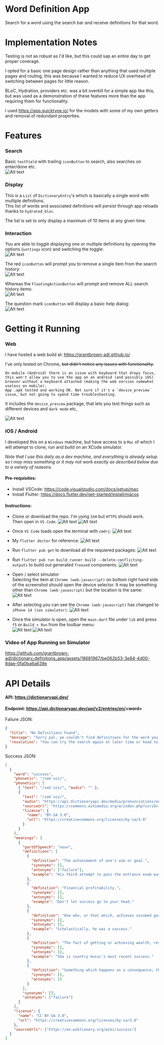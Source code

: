 # Word Definition App

Search for a word using the search bar and receive definitions for that word.

# Implementation Notes

Testing is not as robust as I'd like, but this could sap an entire day to get proper coverage.

I opted for a basic one page design rather than anything that used multiple pages and routing, this was because I wanted to reduce UX overhead of switching between pages for little reason.

BLoC, Hydration, providers etc. was a bit overkill for a simple app like this, but was used as a demonstration of these features more than the app requiring them for functionality.

I used https://app.quicktype.io/ for the models with some of my own getters and removal of redundant properties.

# Features

### Search

Basic `textField` with trailing `iconButton` to search, also searches on enter/done etc.  
![Alt text](https://github.com/grantbrown-adl/dictionary_definitions_app/blob/main/readme_images/image-5.png)

### Display

This is a `List` of `DictionaryEntry`'s which is basically a single word with multiple definitions.  
This list of words and associated definitions will persist through app reloads thanks to `hydrated_bloc`.

The list is set to only display a maximum of 10 items at any given time.

### Interaction
You are able to toggle displaying one or multiple definitions by opening the options (`settings` icon) and switching the toggle:  
![Alt text](https://github.com/grantbrown-adl/dictionary_definitions_app/blob/main/readme_images/image.png)

The red `iconButton` will prompt you to remove a single item from the search history:  
![Alt text](https://github.com/grantbrown-adl/dictionary_definitions_app/blob/main/readme_images/image-2.png)

Whereas the `FloatingActionButton` will prompt and remove ALL search history items:  
![Alt text](https://github.com/grantbrown-adl/dictionary_definitions_app/blob/main/readme_images/image-3.png)

The question mark `iconButton` will display a basic help dialog:  
![Alt text](https://github.com/grantbrown-adl/dictionary_definitions_app/blob/main/readme_images/image-4.png)



# Getting it Running

### Web

I have hosted a web build at: https://grantbrown-adl.github.io/

I've only tested on Chrome, ~~but didn't notice any issues with functionality.~~  
```
On mobile (Android) there is an issue with keyboard that drops focus, this won't allow you to use the app on an android (and possibly iOS) browser without a keyboard attached (making the web version somewhat useless on mobile).  
App .apk tested and working OK. Not sure if it's a `device_preview` issue, but not going to spend time troubleshooting. 
``` 
It includes the `device_preview` package, that lets you test things such as different devices and `dark mode` etc,

![Alt text](https://github.com/grantbrown-adl/dictionary_definitions_app/blob/main/readme_images/image-1.png)


### iOS / Android

I developed this on a `Windows` machine, but have access to a `Mac` of which I will attempt to clone, run and build on an XCode simulator.  

_Note that I use this daily as a dev machine, and everything is already setup so I may miss something or it may not work exactly as described below due to a variety of reasons._

#### Pre-requisites:
* Install VSCode: https://code.visualstudio.com/docs/setup/mac
* Install Flutter: https://docs.flutter.dev/get-started/install/macos

#### Instructions:

* Clone or download the repo. I'm using `SSH` but `HTTPS` should work.  
Then open in `VS Code`:
![Alt text](https://github.com/grantbrown-adl/dictionary_definitions_app/blob/main/readme_images/PastedGraphic-2.png)
![Alt text](https://github.com/grantbrown-adl/dictionary_definitions_app/blob/main/readme_images/PastedGraphic-3.png)

* Once `VS Code` loads open the terminal with `cmd+j`:
![Alt text](https://github.com/grantbrown-adl/dictionary_definitions_app/blob/main/readme_images/PastedGraphic-4.png)

* My `flutter doctor` for reference:
![Alt text](https://github.com/grantbrown-adl/dictionary_definitions_app/blob/main/readme_images/PastedGraphic-6.png)

* Run `flutter pub get` to download all the requiered packages:
![Alt text](https://github.com/grantbrown-adl/dictionary_definitions_app/blob/main/readme_images/PastedGraphic-5.png)

* Run `flutter pub run build_runner build --delete-conflicting-outputs` to build out generated `freezed` components:
![Alt text](https://github.com/grantbrown-adl/dictionary_definitions_app/blob/main/readme_images/PastedGraphic-7.png)

* Open / select simulator  
Selecting the item at `Chrome (web-javascript)` on bottom right hand side of the screenshot should open the device selector. It may be something other than `Chrome (web-javascript)` but the location is the same:
![Alt text](https://github.com/grantbrown-adl/dictionary_definitions_app/blob/main/readme_images/PastedGraphic-8.png)

* After selecting you can see the `Chrome (web-javascript)` has changed to `iPhone 14 (ios simulator)`:
![Alt text](https://github.com/grantbrown-adl/dictionary_definitions_app/blob/main/readme_images/PastedGraphic-9.png)

* Once the simulator is open, open the `main.dart` file under `lib` and press `f5` or `Build > Run` from the toolbar menu:  
![Alt text](https://github.com/grantbrown-adl/dictionary_definitions_app/blob/main/readme_images/PastedGraphic-10.png)
![Alt text](https://github.com/grantbrown-adl/dictionary_definitions_app/blob/main/readme_images/PastedGraphic-11.png)

### Video of App Running on Simulator

https://github.com/grantbrown-adl/dictionary_definitions_app/assets/18681967/be062b53-3e84-4d00-8dae-0fa0ba6a638e



# API Details

#### API: https://dictionaryapi.dev/

#### Endpoint: https://api.dictionaryapi.dev/api/v2/entries/en/<word\>

Failure JSON:

```json
{
  "title": "No Definitions Found",
  "message": "Sorry pal, we couldn't find definitions for the word you were looking for.",
  "resolution": "You can try the search again at later time or head to the web instead."
}
```

Success JSON:

```json
[
  {
    "word": "success",
    "phonetic": "/səkˈsɛs/",
    "phonetics": [
      { "text": "/səkˈsɛs/", "audio": "" },
      {
        "text": "/səkˈsɛs/",
        "audio": "https://api.dictionaryapi.dev/media/pronunciations/en/success-us.mp3",
        "sourceUrl": "https://commons.wikimedia.org/w/index.php?curid=1239760",
        "license": {
          "name": "BY-SA 3.0",
          "url": "https://creativecommons.org/licenses/by-sa/3.0"
        }
      }
    ],
    "meanings": [
      {
        "partOfSpeech": "noun",
        "definitions": [
          {
            "definition": "The achievement of one's aim or goal.",
            "synonyms": [],
            "antonyms": ["failure"],
            "example": "His third attempt to pass the entrance exam was a success."
          },
          {
            "definition": "Financial profitability.",
            "synonyms": [],
            "antonyms": [],
            "example": "Don't let success go to your head."
          },
          {
            "definition": "One who, or that which, achieves assumed goals.",
            "synonyms": [],
            "antonyms": [],
            "example": "Scholastically, he was a success."
          },
          {
            "definition": "The fact of getting or achieving wealth, respect or fame.",
            "synonyms": [],
            "antonyms": [],
            "example": "She is country music's most recent success."
          },
          {
            "definition": "Something which happens as a consequence; the outcome or result.",
            "synonyms": [],
            "antonyms": []
          }
        ],
        "synonyms": [],
        "antonyms": ["failure"]
      }
    ],
    "license": {
      "name": "CC BY-SA 3.0",
      "url": "https://creativecommons.org/licenses/by-sa/3.0"
    },
    "sourceUrls": ["https://en.wiktionary.org/wiki/success"]
  }
]
```
